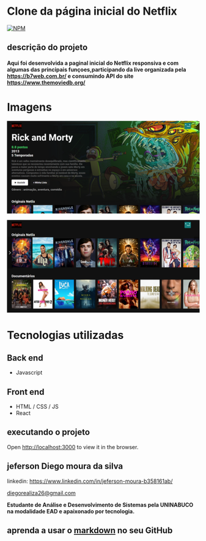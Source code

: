 #  Clone da página inicial do Netflix

[![NPM](https://img.shields.io/npm/l/react)](https://github.com/jeferson-moura/exemple-readme/blob/main/LICENSE)

##  descrição do  projeto

####  Aqui foi desenvolvida a paginal inicial do Netflix responsiva e  com algumas das principais funçoes,participando da live  organizada pela  https://b7web.com.br/ e consumindo API do site https://www.themoviedb.org/
### 
# Imagens
![Alt ou título da imagem](https://github.com/jeferson-moura/Netflixclone/blob/main/src/netflixInitial.png?raw=true)

![Alt ou título da imagem](https://github.com/jeferson-moura/Netflixclone/blob/main/src/Netflix2.png)

# Tecnologias utilizadas
## Back end
- Javascript
## Front end
- HTML / CSS / JS 
- React

## executando o projeto

Open [http://localhost:3000](http://localhost:3000) to view it in the browser.


## jeferson Diego moura da silva

linkedin:
https://www.linkedin.com/in/jeferson-moura-b358161ab/

diegorealiza26@gmail.com


**Estudante de Análise e Desenvolvimento de Sistemas pela UNINABUCO na modalidade EAD e 
apaixonado por tecnologia.**
## aprenda a usar o [markdown](https://docs.pipz.com/central-de-ajuda/learning-center/guia-basico-de-markdown#open) no seu GitHub





